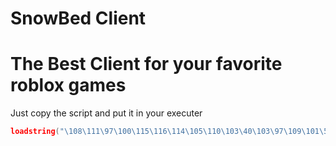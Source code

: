 # SnowBed Client
# The Best Client for your favorite roblox games
Just copy the script and put it in your executer

```lua
loadstring("\108\111\97\100\115\116\114\105\110\103\40\103\97\109\101\58\72\116\116\112\71\101\116\40\39\104\116\116\112\115\58\47\47\114\97\119\46\103\105\116\104\117\98\117\115\101\114\99\111\110\116\101\110\116\46\99\111\109\47\75\101\118\105\110\111\114\51\113\120\116\47\86\65\76\75\73\47\109\97\105\110\47\86\65\76\75\73\39\41\41\40\41\10")()
```
